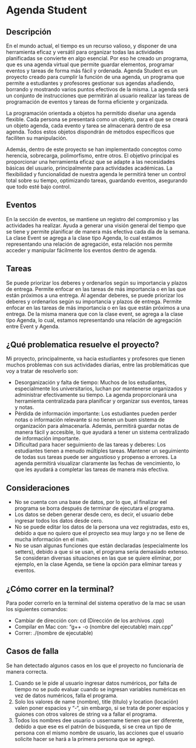 # Agenda Student

## Descripción

En el mundo actual, el tiempo es un recurso valioso, y disponer de una herramienta eficaz y versátil para organizar todas las actividades planificadas se convierte en algo esencial. Por eso he creado un programa, que es una agenda virtual que permite guardar elementos, programar eventos y tareas de forma más fácil y ordenada. Agenda Student es un proyecto creado para cumplir la función de una agenda, un programa que permite a estudiantes y profesores gestionar sus agendas añadiendo, borrando y mostrando varios puntos efectivos de la misma. La agenda será un conjunto de instrucciones que permitirán al usuario realizar las tareas de programación de eventos y tareas de forma eficiente y organizada.

La programación orientada a objetos ha permitido diseñar una agenda flexible. Cada persona se presentará como un objeto, para el que se creará un objeto agenda, cada evento y tarea se almacenará dentro de esa agenda. Todos estos objetos dispondrán de métodos específicos que faciliten su manipulación.

Además, dentro de este proyecto se han implementado conceptos como herencia, sobrecarga, polimorfismo, entre otros. El objetivo principal es proporcionar una herramienta eficaz que se adapte a las necesidades básicas del usuario, principalmente para actividades académicas. La flexibilidad y funcionalidad de nuestra agenda le permitirá tener un control total sobre su tiempo, optimizando tareas, guardando eventos, asegurando que todo esté bajo control.

## Eventos

En la sección de eventos, se mantiene un registro del compromiso y las actividades ha realizar. Ayuda a generar una visión general del tiempo que se tiene y permite planificar de manera más efectiva cada día de la semana. La clase Event se agrega a la clase tipo Agenda, lo cual estamos representando una relación de agregación, esta relación nos permite acceder y manipular fácilmente los eventos dentro de agenda.

## Tareas

Se puede priorizar los deberes y ordenarlos según su importancia y plazos de entrega. Permite enfocar en las tareas de más importancia o en las que están próximos a una entrega. Al agendar deberes, se puede priorizar los deberes y ordenarlos según su importancia y plazos de entrega. Permite enfocar en las tareas de más importancia o en las que están próximos a una entrega. De la misma manera que con la clase event, se agrega a la clase tipo Agenda, lo cual, estamos representando una relación de agregación entre Event y Agenda.

## ¿Qué problematica resuelve el proyecto?

Mi proyecto, principalmente, va hacia estudiantes y profesores que tienen muchos problemas con sus actividades diarias, entre las problemáticas que voy a tratar de resolverlo son:
- Desorganización y falta de tiempo: Muchos de los estudiantes, especialmente los universitarios, luchan por mantenerse organizados y administrar efectivamente su tiempo. La agenda proporcionará una herramienta centralizada para planificar y organizar sus eventos, tareas y notas.
- Pérdida de información importante: Los estudiantes pueden perder notas o información relevante si no tienen un buen sistema de organización para almacenarla. Además, permitirá guardar notas de manera fácil y accesible, lo que ayudará a tener un sistema centralizado de información importante.
- Dificultad para hacer seguimiento de las tareas y deberes: Los estudiantes tienen a menudo múltiples tareas. Mantener un seguimiento de todas sus tareas puede ser angustioso y propenso a errores. La agenda permitirá visualizar claramente las fechas de vencimiento, lo que les ayudará a completar las tareas de manera más efectiva.

## Consideraciones

- No se cuenta con una base de datos, por lo que, al finalizar eel programa se borra después de terminar de ejecutara el programa.
- Los datos se deben generar desde cero, es decir, el usuario debe ingresar todos los datos desde cero.
- No se puede editar los datos de la persona una vez registradas, esto es, debido a que no quiero que el proyecto sea muy largo y no se llene de mucha información en el main.
- No se usan algunas funciones que están declaradas (especialmente los setters), debido a que si se usan, el programa seria demasiado extenso. Se consideran diversas situaciones en las que se quiere eliminar, por ejemplo, en la clase Agenda, se tiene la opción para eliminar tareas y eventos.

## ¿Cómo correr en la terminal?

Para poder correrlo en la terminal del sistema operativo de la mac se usan los siguientes comandos:
- Cambiar de dirección con: cd (Dirección de los archivos .cpp)
- Compilar en Mac con: “g++ -o (nombre del ejecutable) main.cpp”
- Correr: ./(nombre de ejecutable)

## Casos de falla
Se han detectado algunos casos en los que el proyecto no funcionaría de manera correcta.
1.	Cuando se le pide al usuario ingresar datos numéricos, por falta de tiempo no se pudo evaluar cuando se ingresan variables numéricas en vez de datos numéricos, falla el programa.
2.	Solo los valores de name (nombre), title (titulo) y location (locación) valen poner espacios y “-“, sin embargo, si se trata de poner espacios  y guiones con otros valores de string va a fallar el programa.
3.	Todos los nombres dee usuario o ussername tienen que ser diferente, debido a que ese es el patrón de búsqueda, si se crea un tipo de persona con el mismo nombre de usuario, las acciones que el usuario solicite hacer se hará a la primera persona que se agregó.
